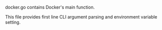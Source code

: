 docker.go contains Docker's main function.

This file provides first line CLI argument parsing and environment variable setting.
